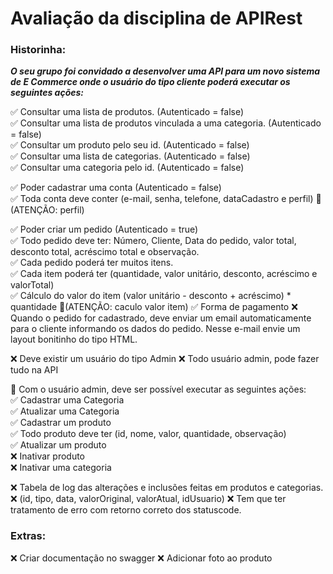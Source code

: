 # Avaliação da disciplina de APIRest
                                                                       
### Historinha:

***O seu grupo foi convidado a desenvolver uma API para um novo sistema de E Commerce  onde o usuário do tipo cliente poderá executar os seguintes ações:*** 

✅ Consultar uma lista de produtos. (Autenticado = false)  
✅ Consultar uma lista de produtos vinculada a uma categoria. (Autenticado = false)  
✅ Consultar um produto pelo seu id. (Autenticado = false)  
✅ Consultar uma lista de categorias. (Autenticado = false)  
✅ Consultar uma categoria pelo id. (Autenticado = false)  

✅ Poder cadastrar uma conta (Autenticado = false)  
✅ Toda conta deve conter (e-mail, senha, telefone, dataCadastro e perfil)  📌(ATENÇÃO: perfil)

✅ Poder criar um pedido (Autenticado = true)  
✅ Todo pedido deve ter: Número, Cliente, Data do pedido, valor total, desconto total, acréscimo total e observação.  
✅ Cada pedido poderá ter muitos itens.  
✅ Cada item poderá ter (quantidade, valor unitário,  desconto, acréscimo e valorTotal)  
✅ Cálculo do valor do item (valor unitário - desconto + acréscimo) * quantidade  📌(ATENÇÃO: caculo valor item)
✅ Forma de pagamento
❌ Quando o pedido for cadastrado, deve enviar um email automaticamente para o cliente informando os dados do pedido. Nesse e-mail envie um layout bonitinho do tipo HTML.  

❌ Deve existir um usuário do tipo Admin
❌ Todo usuário admin, pode fazer tudo na API

📌 Com o usuário admin, deve ser possível executar as seguintes ações:  
✅ Cadastrar uma Categoria  
✅ Atualizar uma Categoria  
✅ Cadastrar um produto  
✅ Todo produto deve ter (id, nome, valor, quantidade, observação)  
✅ Atualizar um produto  
❌ Inativar produto  
❌ Inativar uma categoria

❌ Tabela de log das alterações e inclusões feitas em produtos e categorias.
❌ (id, tipo, data, valorOriginal, valorAtual, idUsuario)
❌ Tem que ter tratamento de erro com retorno correto dos statuscode.

### Extras:
❌ Criar documentação no swagger
❌ Adicionar foto ao produto

